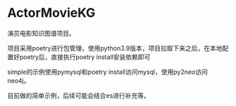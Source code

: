 # ActorMovieKG

演员电影知识图谱项目。

项目采用poetry进行包管理，使用python3.9版本，项目拉取下来之后，在本地配置好poetry后，直接执行poetry install安装依赖即可

simple的示例使用pymysql和poetry install访问mysql，使用py2neo访问neo4j。

目前做的简单示例，后续可能会结合es进行补充等。
